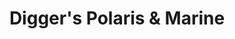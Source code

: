 ---
title: "Digger's Polaris & Marine"
url: /prior-lake/diggers-polaris-and-marine/
shop: motorcycle
---